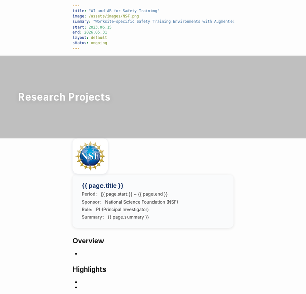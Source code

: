 ```yaml
---
title: "AI and AR for Safety Training"
image: /assets/images/NSF.png
summary: "Worksite-specific Safety Training Environments with Augmented Reality"
start: 2023.06.15
end: 2026.05.31
layout: default
status: ongoing
---
```


<!-- Research Project Header Section -->
<style>
.project-detail-header-image {
  position: relative;
  width: 100vw;
  left: 50%;
  right: 50%;
  margin-left: -50vw;
  margin-right: -50vw;
  height: 260px;
  background: url('/assets/images/Tower.JPG') center center / cover no-repeat;
  display: flex;
  align-items: center;
}
.project-detail-header-overlay {
  position: absolute;
  inset: 0;
  background: rgba(30,30,30,0.28);
  z-index: 1;
}
.project-detail-header-text {
  position: relative;
  z-index: 2;
  color: #fff;
  font-size: 2.2em;
  font-weight: 700;
  margin-left: 6vw;
  margin-right: auto;
  text-shadow: 0 2px 16px rgba(0,0,0,0.13);
  letter-spacing: 1px;
  display: flex;
  align-items: center;
  justify-content: flex-start;
  width: 100%;
  height: 100%;
  text-align: left;
}
@media (max-width: 800px) {
  .project-detail-header-image { height: 140px; }
  .project-detail-header-text { font-size: 1.2em; margin-left: 12px;}
}

<!-- 프로젝트 상세 헤더/요약 Section -->
.project-detail-header-wrap {
  max-width: 950px;
  margin: 38px auto 38px auto;
  padding: 0 18px;
  display: flex;
  align-items: flex-start;
  gap: 34px;
}
.project-sponsor-logo {
  flex-shrink: 0;
  width: 94px;
  height: 94px;
  object-fit: contain;
  border-radius: 16px;
  background: #fff;
  box-shadow: 0 2px 10px #e0e2e7;
  padding: 8px;
}
.project-meta-box {
  flex: 1;
  background: #fafbfc;
  border-radius: 14px;
  box-shadow: 0 2px 10px #e5e5e5;
  padding: 24px 28px 18px 28px;
  min-width: 0;
}
.project-meta-title {
  font-size: 1.35em;
  font-weight: 700;
  color: #183466;
  margin-bottom: 6px;
  line-height: 1.22;
}
.project-meta-row {
  font-size: 1em;
  color: #393939;
  margin-bottom: 7px;
}
.project-meta-label {
  font-weight: 600;
  color: #666;
  margin-right: 8px;
}
@media (max-width: 700px) {
  .project-detail-header-wrap { flex-direction: column; align-items: stretch; gap: 16px;}
  .project-sponsor-logo { width: 68px; height: 68px;}
  .project-meta-box { padding: 18px 14px 10px 14px;}
  .project-meta-title { font-size: 1.09em;}
}
</style>



<div class="project-detail-header-image">
  <div class="project-detail-header-overlay"></div>
  <div class="project-detail-header-text">
    Research Projects
  </div>
</div>

<!-- 메타 정보 요약 Section -->
<div class="project-detail-header-wrap">
  <img class="project-sponsor-logo" src="/assets/images/NSF.png" alt="NSF Logo" />
  <div class="project-meta-box">
    <div class="project-meta-title">{{ page.title }}</div>
    <div class="project-meta-row">
      <span class="project-meta-label">Period:</span>
      {{ page.start }} ~ {{ page.end }}
    </div>
    <div class="project-meta-row">
      <span class="project-meta-label">Sponsor:</span>
      National Science Foundation (NSF)
    </div>
    <div class="project-meta-row">
      <span class="project-meta-label">Role:</span>
      PI (Principal Investigator)
    </div>
    <div class="project-meta-row">
      <span class="project-meta-label">Summary:</span>
      {{ page.summary }}
    </div>
  </div>
</div>

## Overview

-

## Highlights

-
-
